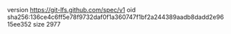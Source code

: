 version https://git-lfs.github.com/spec/v1
oid sha256:136ce4c6ff5e78f9732daf0f1a360747f1bf2a244389aadb8dadd2e9615ee352
size 2977
